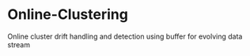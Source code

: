 # Online-Clustering
Online cluster drift handling and detection using buffer for evolving data stream
